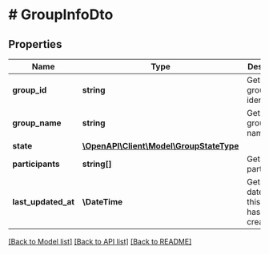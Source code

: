 # # GroupInfoDto

## Properties

Name | Type | Description | Notes
------------ | ------------- | ------------- | -------------
**group_id** | **string** | Gets the group identifier. | [optional]
**group_name** | **string** | Gets the group name. | [optional]
**state** | [**\OpenAPI\Client\Model\GroupStateType**](GroupStateType.md) |  | [optional]
**participants** | **string[]** | Gets the participants. | [optional]
**last_updated_at** | **\DateTime** | Gets the date when this DTO has been created. | [optional]

[[Back to Model list]](../../README.md#models) [[Back to API list]](../../README.md#endpoints) [[Back to README]](../../README.md)
